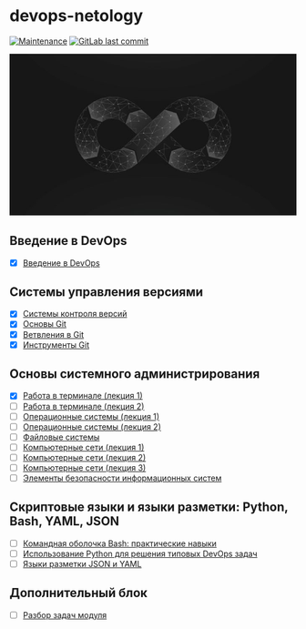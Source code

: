 # devops-netology
[![Maintenance](https://img.shields.io/badge/maintained-yes-green.svg)](https://github.com/Dexogen/devops-netology)
[![GitLab last commit](https://badgen.net/github/last-commit/Dexogen/devops-netology/main)](https://github.com/Dexogen/devops-netology/commits/main)

<p align="center"><img src="intro.jpg" /></p>

## Введение в DevOps
* [x] [Введение в DevOps](01-intro/README.md#01-intro-01)

## Системы управления версиями
* [x] [Системы контроля версий](02-git/README.md#02-git-01-vcs)
* [x] [Основы Git](02-git/README.md#02-git-02-base)
* [x] [Ветвления в Git](02-git/README.md#02-git-03-branching)
* [x] [Инструменты Git](02-git/README.md#02-git-04-tools)

## Основы системного администрирования
* [x] [Работа в терминале (лекция 1)](03-sysadmin/README.md#03-sysadmin-01-terminal) 
* [ ] [Работа в терминале (лекция 2)](03-sysadmin/README.md#03-sysadmin-02-terminal) 
* [ ] [Операционные системы (лекция 1)](03-sysadmin/README.md#03-sysadmin-03-os) 
* [ ] [Операционные системы (лекция 2)](03-sysadmin/README.md#03-sysadmin-04-os) 
* [ ] [Файловые системы](03-sysadmin/README.md#03-sysadmin-05-fs) 
* [ ] [Компьютерные сети (лекция 1)](03-sysadmin/README.md#03-sysadmin-06-net) 
* [ ] [Компьютерные сети (лекция 2)](03-sysadmin/README.md#03-sysadmin-07-net) 
* [ ] [Компьютерные сети (лекция 3)](03-sysadmin/README.md#03-sysadmin-08-net) 
* [ ] [Элементы безопасности информационных систем](03-sysadmin/README.md#03-sysadmin-09-security) 

## Скриптовые языки и языки разметки: Python, Bash, YAML, JSON
* [ ] [Командная оболочка Bash: практические навыки](04-script/README.md#04-script-01-bash) 
* [ ] [Использование Python для решения типовых DevOps задач](04-script/README.md#04-script-02-py) 
* [ ] [Языки разметки JSON и YAML](04-script/README.md#04-script-03-yaml) 

## Дополнительный блок
* [ ] [Разбор задач модуля](#) 
